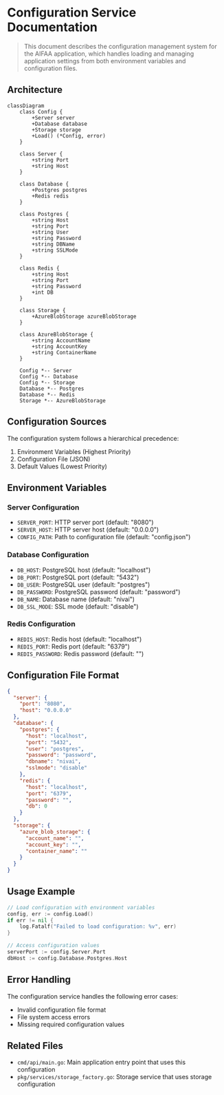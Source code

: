 # Configuration Service Documentation

> This document describes the configuration management system for the AIFAA application, which handles loading and managing application settings from both environment variables and configuration files.

## Architecture

```mermaid
classDiagram
    class Config {
        +Server server
        +Database database
        +Storage storage
        +Load() (*Config, error)
    }

    class Server {
        +string Port
        +string Host
    }

    class Database {
        +Postgres postgres
        +Redis redis
    }

    class Postgres {
        +string Host
        +string Port
        +string User
        +string Password
        +string DBName
        +string SSLMode
    }

    class Redis {
        +string Host
        +string Port
        +string Password
        +int DB
    }

    class Storage {
        +AzureBlobStorage azureBlobStorage
    }

    class AzureBlobStorage {
        +string AccountName
        +string AccountKey
        +string ContainerName
    }

    Config *-- Server
    Config *-- Database
    Config *-- Storage
    Database *-- Postgres
    Database *-- Redis
    Storage *-- AzureBlobStorage
```

## Configuration Sources

The configuration system follows a hierarchical precedence:

1. Environment Variables (Highest Priority)
2. Configuration File (JSON)
3. Default Values (Lowest Priority)

## Environment Variables

### Server Configuration

- `SERVER_PORT`: HTTP server port (default: "8080")
- `SERVER_HOST`: HTTP server host (default: "0.0.0.0")
- `CONFIG_PATH`: Path to configuration file (default: "config.json")

### Database Configuration

- `DB_HOST`: PostgreSQL host (default: "localhost")
- `DB_PORT`: PostgreSQL port (default: "5432")
- `DB_USER`: PostgreSQL user (default: "postgres")
- `DB_PASSWORD`: PostgreSQL password (default: "password")
- `DB_NAME`: Database name (default: "nivai")
- `DB_SSL_MODE`: SSL mode (default: "disable")

### Redis Configuration

- `REDIS_HOST`: Redis host (default: "localhost")
- `REDIS_PORT`: Redis port (default: "6379")
- `REDIS_PASSWORD`: Redis password (default: "")

## Configuration File Format

```json
{
  "server": {
    "port": "8080",
    "host": "0.0.0.0"
  },
  "database": {
    "postgres": {
      "host": "localhost",
      "port": "5432",
      "user": "postgres",
      "password": "password",
      "dbname": "nivai",
      "sslmode": "disable"
    },
    "redis": {
      "host": "localhost",
      "port": "6379",
      "password": "",
      "db": 0
    }
  },
  "storage": {
    "azure_blob_storage": {
      "account_name": "",
      "account_key": "",
      "container_name": ""
    }
  }
}
```

## Usage Example

```go
// Load configuration with environment variables
config, err := config.Load()
if err != nil {
    log.Fatalf("Failed to load configuration: %v", err)
}

// Access configuration values
serverPort := config.Server.Port
dbHost := config.Database.Postgres.Host
```

## Error Handling

The configuration service handles the following error cases:

- Invalid configuration file format
- File system access errors
- Missing required configuration values

## Related Files

- `cmd/api/main.go`: Main application entry point that uses this configuration
- `pkg/services/storage_factory.go`: Storage service that uses storage configuration
